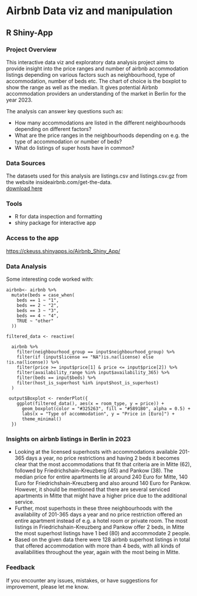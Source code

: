 # Airbnb Data viz and manipulation
## R Shiny-App

### Project Overview
This interactive data viz and exploratory data analysis project aims to provide insight into the price ranges and number of airbnb accommodation listings depending on various factors such as neighbourhood, type of accommodation, number of beds etc. The chart of choice is the boxplot to show the range as well as the median. It gives potential Airbnb accommodation providers an understanding of the market in Berlin for the year 2023.

The analysis can answer key questions such as:
- How many accommodations are listed in the different neighbourhoods depending on different factors?
- What are the price ranges in the neighbourhoods depending on e.g. the type of accommodation or number of beds?
- What do listings of super hosts have in common?

### Data Sources
The datasets used for this analysis are listings.csv and listings.csv.gz from the website insideairbnb.com/get-the-data.  
[download here](http://insideairbnb.com/get-the-data/)

### Tools
- R for data inspection and formatting
- shiny package for interactive app

### Access to the app

https://ckeuss.shinyapps.io/Airbnb_Shiny_App/

### Data Analysis
Some interesting code worked with:
```
airbnb<- airbnb %>%
  mutate(beds = case_when(
    beds == 1 ~ "1",
    beds == 2 ~ "2",
    beds == 3 ~ "3",
    beds == 4 ~ "4",
    TRUE ~ "other"
  ))
```
```
filtered_data <- reactive(

  airbnb %>%
    filter(neighbourhood_group == input$neighbourhood_group) %>%
    filter(if (input$license == "NA")is.na(license) else !is.na(license)) %>%
    filter(price >= input$price[1] & price <= input$price[2]) %>%
    filter(availability_range %in% input$availability_365) %>%
    filter(beds == input$beds) %>%
    filter(host_is_superhost %in% input$host_is_superhost)
  )
```
```
 output$Boxplot <- renderPlot({
    ggplot(filtered_data(), aes(x = room_type, y = price)) +
      geom_boxplot(color = "#325263", fill = "#5891B0", alpha = 0.5) +
      labs(x = "Type of accommodation", y = "Price in [Euro]") +
      theme_minimal()
  })
```

### Insights on airbnb listings in Berlin in 2023
- Looking at the licensed superhosts with accommodations available 201-365 days a year, no price restrictions and having 2 beds it becomes clear that the most accommodations that fit that criteria are in Mitte (62), followed by Friedrichshain-Kreuzberg (45) and Pankow (38). The median price for entire apartments lie at around 240 Euro for Mitte, 140 Euro for Friedrichshain-Kreuzberg and also around 140 Euro for Pankow. However, it should be mentioned that there are several serviced apartments in Mitte that might have a higher price due to the additional service.
- Further, most superhosts in these three neighbourhoods with the availability of 201-365 days a year and no price restriction offered an entire apartment instead of e.g. a hotel room or private room. The most listings in Friedrichshain-Kreuzberg and Pankow offer 2 beds, in Mitte the most superhost listings have 1 bed (80) and accommodate 2 people.
- Based on the given data there were 128 airbnb superhost listings in total that offered accommodation with more than 4 beds, with all kinds of availabilities throughout the year, again with the most being in Mitte.

### Feedback 
If you encounter any issues, mistakes, or have suggestions for improvement, please let me know.

